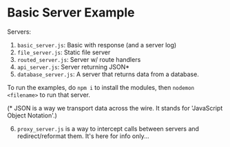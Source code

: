 # Basic Server Example

Servers:

1. `basic_server.js`: Basic with response (and a server log)
2. `file_server.js`: Static file server
3. `routed_server.js`: Server w/ route handlers
4. `api_server.js`: Server returning JSON*
5. `database_server.js`: A server that returns data from a database.

To run the examples, do `npm i` to install the modules, then `nodemon <filename>` to run that server.

(* JSON is a way we transport data across the wire. It stands for 'JavaScript Object Notation'.)

6. `proxy_server.js` is a way to intercept calls between servers and redirect/reformat them. It's here for info only...
